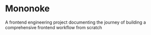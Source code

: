 # Mononoke
A frontend engineering project documenting the journey of building a comprehensive frontend workflow from scratch
